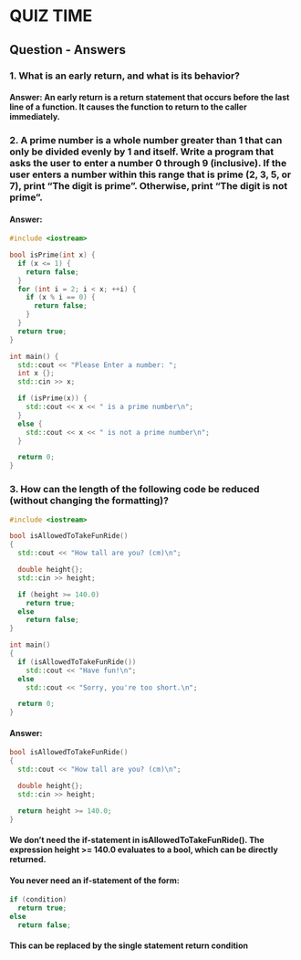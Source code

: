 # QUIZ TIME 

## Question - Answers 

### 1. What is an early return, and what is its behavior?

#### **Answer:** An early return is a return statement that occurs before the last line of a function. It causes the function to return to the caller immediately.

### 2. A prime number is a whole number greater than 1 that can only be divided evenly by 1 and itself. Write a program that asks the user to enter a number 0 through 9 (inclusive). If the user enters a number within this range that is prime (2, 3, 5, or 7), print “The digit is prime”. Otherwise, print “The digit is not prime”.

#### **Answer:**

```cpp
#include <iostream>

bool isPrime(int x) {
  if (x <= 1) {
    return false;
  }
  for (int i = 2; i < x; ++i) {
    if (x % i == 0) {
      return false;
    }
  }
  return true;
}

int main() {
  std::cout << "Please Enter a number: ";
  int x {};
  std::cin >> x;

  if (isPrime(x)) {
    std::cout << x << " is a prime number\n";
  }
  else {
    std::cout << x << " is not a prime number\n";
  }

  return 0;
}
```

### 3. How can the length of the following code be reduced (without changing the formatting)?

```cpp
#include <iostream>

bool isAllowedToTakeFunRide()
{
  std::cout << "How tall are you? (cm)\n";

  double height{};
  std::cin >> height;

  if (height >= 140.0)
    return true;
  else
    return false;
}

int main()
{
  if (isAllowedToTakeFunRide())
    std::cout << "Have fun!\n";
  else
    std::cout << "Sorry, you're too short.\n";

  return 0;
}
```

#### **Answer:** 
```cpp
bool isAllowedToTakeFunRide()
{
  std::cout << "How tall are you? (cm)\n";

  double height{};
  std::cin >> height;

  return height >= 140.0;
}
```
#### We don’t need the if-statement in isAllowedToTakeFunRide(). The expression height >= 140.0 evaluates to a bool, which can be directly returned.
#### You never need an if-statement of the form:
```cpp
if (condition)
  return true;
else
  return false;
```
#### This can be replaced by the single statement return condition
